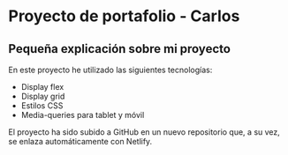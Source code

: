 # Proyecto de portafolio - Carlos
## Pequeña explicación sobre mi proyecto

En este proyecto he utilizado las siguientes tecnologías:
- Display flex
- Display grid
- Estilos CSS
- Media-queries para tablet y móvil

El proyecto ha sido subido a GitHub en un nuevo repositorio que, a su vez, se enlaza automáticamente con Netlify.